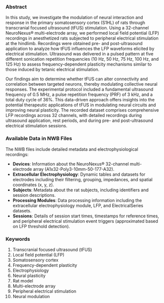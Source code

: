 ### Abstract

In this study, we investigate the modulation of neural interaction and response in the primary somatosensory cortex (S1HL) of rats through transcranial focused ultrasound (tFUS) stimulation. Using a 32-channel NeuroNexus® multi-electrode array, we performed local field potential (LFP) recordings in anesthetized rats subjected to peripheral electrical stimulation at the hindlimb. Recordings were obtained pre- and post-ultrasound application to analyze how tFUS influences the LFP waveforms elicited by electrical stimulation. Ultrasound was delivered in a pulsed pattern at five different sonication repetition frequencies (10 Hz, 50 Hz, 75 Hz, 100 Hz, and 125 Hz) to assess frequency-dependent plasticity mechanisms similar to those induced by tetanic electrical stimulation.

Our findings aim to determine whether tFUS can alter connectivity and correlation between targeted neurons, thereby modulating collective neural responses. The experimental protocol included a fundamental ultrasound frequency of 0.5 MHz, a pulse repetition frequency (PRF) of 3 kHz, and a total duty cycle of 36%. This data-driven approach offers insights into the potential therapeutic applications of tFUS in modulating neural circuits and improving neural plasticity. The recorded dataset comprises comprehensive LFP recordings across 32 channels, with detailed recordings during ultrasound application, rest periods, and during pre- and post-ultrasound electrical stimulation sessions.

### Available Data in NWB Files

The NWB files include detailed metadata and electrophysiological recordings:
- **Devices**: Information about the NeuroNexus® 32-channel multi-electrode array (A1x32-Poly3-10mm-50-177-A32).
- **Extracellular Electrophysiology**: Dynamic tables and datasets for electrodes including their filtering, grouping, impedances, and spatial coordinates (x, y, z).
- **Subjects**: Metadata about the rat subjects, including identifiers and session descriptions.
- **Processing Modules**: Data processing information including the extracellular electrophysiology module, LFP, and ElectricalSeries datasets.
- **Sessions**: Details of session start times, timestamps for reference times, and peripheral electrical stimulation event triggers (approximated based on LFP threshold detection).

### Keywords

1. Transcranial focused ultrasound (tFUS)
2. Local field potential (LFP)
3. Somatosensory cortex
4. Frequency-dependent plasticity
5. Electrophysiology 
6. Neural plasticity
7. Rat model
8. Multi-electrode array
9. Peripheral electrical stimulation
10. Neural modulation